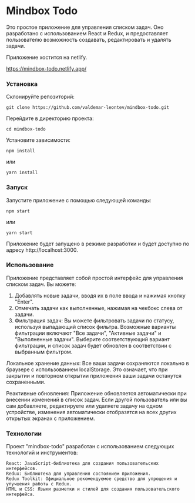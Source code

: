 # Mindbox Todo

Это простое приложение для управления списком задач. Оно разработано с использованием React и Redux, и предоставляет пользователю возможность создавать, редактировать и удалять задачи.

Приложение хостится на netlify. 

https://mindbox-todo.netlify.app/

### Установка

Склонируйте репозиторий:


    git clone https://github.com/valdemar-leontev/mindbox-todo.git

Перейдите в директорию проекта:

    cd mindbox-todo

Установите зависимости:

    npm install

или

    yarn install

### Запуск

Запустите приложение с помощью следующей команды:

    npm start

или

    yarn start

Приложение будет запущено в режиме разработки и будет доступно по адресу http://localhost:3000.

### Использование

Приложение представляет собой простой интерфейс для управления списком задач. Вы можете:

1. Добавлять новые задачи, вводя их в поле ввода и нажимая кнопку "Enter".
2. Отмечать задачи как выполненные, нажимая на чекбокс слева от задачи.
3. Фильтрация задач: Вы можете фильтровать задачи по статусу, используя выпадающий список фильтра. Возможные варианты фильтрации включают "Все задачи", "Активные задачи" и "Выполненные задачи". Выберите соответствующий вариант фильтрации, и список задач будет обновлен в соответствии с выбранным фильтром.

Локальное хранение данных: Все ваши задачи сохраняются локально в браузере с использованием localStorage. Это означает, что при закрытии и повторном открытии приложения ваши задачи останутся сохраненными.

Реактивные обновления: Приложение обновляется автоматически при внесении изменений в список задач. Если другой пользователь или вы сам добавляете, редактируете или удаляете задачу на одном устройстве, изменения автоматически отобразятся на всех других открытых экранах с приложением.

### Технологии

Проект "mindbox-todo" разработан с использованием следующих технологий и инструментов:

    React: JavaScript-библиотека для создания пользовательских интерфейсов.
    Redux: Библиотека для управления состоянием приложения.
    Redux Toolkit: Официальное рекомендуемое средство для упрощения и улучшения работы с Redux.
    HTML и CSS: Языки разметки и стилей для создания пользовательского интерфейса.